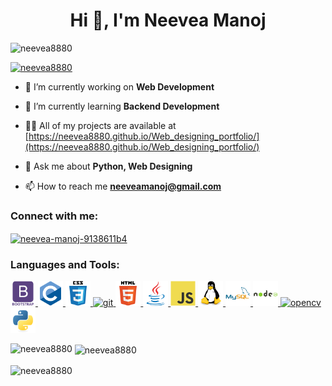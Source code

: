 <h1 align="center">Hi 👋, I'm Neevea Manoj</h1>
<p align="left"> <img src="https://komarev.com/ghpvc/?username=neevea8880&label=Profile%20views&color=0e75b6&style=flat" alt="neevea8880" /> </p>

<p align="left"> <a href="https://github.com/ryo-ma/github-profile-trophy"><img src="https://github-profile-trophy.vercel.app/?username=neevea8880" alt="neevea8880" /></a> </p>

- 🔭 I’m currently working on **Web Development**

- 🌱 I’m currently learning **Backend Development**

- 👨‍💻 All of my projects are available at [https://neevea8880.github.io/Web_designing_portfolio/](https://neevea8880.github.io/Web_designing_portfolio/)

- 💬 Ask me about **Python, Web Designing**

- 📫 How to reach me **neeveamanoj@gmail.com**

<h3 align="left">Connect with me:</h3>
<p align="left">
<a href="https://linkedin.com/in/neevea-manoj-9138611b4" target="blank"><img align="center" src="https://raw.githubusercontent.com/rahuldkjain/github-profile-readme-generator/master/src/images/icons/Social/linked-in-alt.svg" alt="neevea-manoj-9138611b4" height="30" width="40" /></a>
</p>

<h3 align="left">Languages and Tools:</h3>
<p align="left"> <a href="https://getbootstrap.com" target="_blank"> <img src="https://raw.githubusercontent.com/devicons/devicon/master/icons/bootstrap/bootstrap-plain-wordmark.svg" alt="bootstrap" width="40" height="40"/> </a> <a href="https://www.cprogramming.com/" target="_blank"> <img src="https://raw.githubusercontent.com/devicons/devicon/master/icons/c/c-original.svg" alt="c" width="40" height="40"/> </a> <a href="https://www.w3schools.com/css/" target="_blank"> <img src="https://raw.githubusercontent.com/devicons/devicon/master/icons/css3/css3-original-wordmark.svg" alt="css3" width="40" height="40"/> </a> <a href="https://git-scm.com/" target="_blank"> <img src="https://www.vectorlogo.zone/logos/git-scm/git-scm-icon.svg" alt="git" width="40" height="40"/> </a> <a href="https://www.w3.org/html/" target="_blank"> <img src="https://raw.githubusercontent.com/devicons/devicon/master/icons/html5/html5-original-wordmark.svg" alt="html5" width="40" height="40"/> </a> <a href="https://www.java.com" target="_blank"> <img src="https://raw.githubusercontent.com/devicons/devicon/master/icons/java/java-original.svg" alt="java" width="40" height="40"/> </a> <a href="https://developer.mozilla.org/en-US/docs/Web/JavaScript" target="_blank"> <img src="https://raw.githubusercontent.com/devicons/devicon/master/icons/javascript/javascript-original.svg" alt="javascript" width="40" height="40"/> </a> <a href="https://www.linux.org/" target="_blank"> <img src="https://raw.githubusercontent.com/devicons/devicon/master/icons/linux/linux-original.svg" alt="linux" width="40" height="40"/> </a> <a href="https://www.mysql.com/" target="_blank"> <img src="https://raw.githubusercontent.com/devicons/devicon/master/icons/mysql/mysql-original-wordmark.svg" alt="mysql" width="40" height="40"/> </a> <a href="https://nodejs.org" target="_blank"> <img src="https://raw.githubusercontent.com/devicons/devicon/master/icons/nodejs/nodejs-original-wordmark.svg" alt="nodejs" width="40" height="40"/> </a> <a href="https://opencv.org/" target="_blank"> <img src="https://www.vectorlogo.zone/logos/opencv/opencv-icon.svg" alt="opencv" width="40" height="40"/> </a> <a href="https://www.python.org" target="_blank"> <img src="https://raw.githubusercontent.com/devicons/devicon/master/icons/python/python-original.svg" alt="python" width="40" height="40"/> </a> </p>

<p><img align="left" src="https://github-readme-stats.vercel.app/api/top-langs?username=neevea8880&show_icons=true&locale=en&layout=compact" alt="neevea8880" /></p>

<p>&nbsp;<img align="center" src="https://github-readme-stats.vercel.app/api?username=neevea8880&show_icons=true&locale=en" alt="neevea8880" /></p>

<p><img align="center" src="https://github-readme-streak-stats.herokuapp.com/?user=neevea8880&" alt="neevea8880" /></p>

